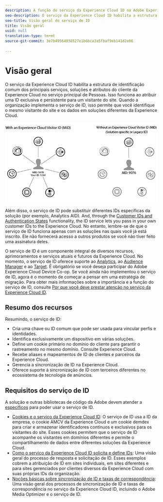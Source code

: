 ```yaml
---
description: A função do serviço da Experience Cloud ID na Adobe Experience Cloud.
seo-description: O serviço da Experience Cloud ID habilita a estrutura de identificação comum dos principais serviços, soluções e atributos do cliente da Experience Cloud no serviço principal de Pessoas.
seo-title: Visão geral do serviço de ID
title: Visão geral
uuid: null
translation-type: tm+mt
source-git-commit: 3e7b49564938527e1b6bca3a5fbaf9eb141d2e06

---
```



# Visão geral

O serviço da Experience Cloud ID habilita a estrutura de identificação comum dos principais serviços, soluções e atributos do cliente da Experience Cloud no serviço principal de Pessoas. Isso funciona ao atribuir uma ID exclusiva e persistente para um visitante do site. Quando a organização implementa o serviço de ID, isso permite que você identifique o mesmo visitante do site e os dados em soluções diferentes da Experience Cloud.

![](assets/ecid.png)

Além disso, o serviço de ID pode substituir diferentes IDs específicas da solução (por exemplo, Analytics AID). And, through the [Customer IDs and Authentication States](/help/reference/authenticated-state.md) functionality, the ID service lets you pass in your own customer IDs to the Experience Cloud. No entanto, lembre-se de que o serviço de ID funciona apenas com as soluções nas quais você já está inscrito. Ele não fornecerá acesso a outros produtos se você não tiver feito uma assinatura deles.

O serviço de ID é um componente integral de diversos recursos, aprimoramentos e serviços atuais e futuros da Experience Cloud. No momento, o serviço de ID oferece suporte ao [Analytics](http://www.adobe.com/marketing-cloud/web-analytics.html), ao [Audience Manager](http://www.adobe.com/marketing-cloud/data-management-platform.html) e ao [Target](http://www.adobe.com/marketing-cloud/testing-targeting.html). É obrigatório se você deseja participar do Adobe Experience Cloud Device Co-op. Se você ainda não implementou o serviço de ID, agora é o momento de começar a pensar em uma estratégia de migração. Para obter mais informações sobre a importância e a função do serviço de ID, consulte [Por que você deve prestar atenção no serviço da Experience Cloud ID](http://blogs.adobe.com/digitalmarketing/analytics/why-new-adobe-marketing-cloud-id-service-should-be-on-your-radar/).

## Resumo dos recursos

Resumindo, o serviço de ID:

* Cria uma chave ou ID comum que pode ser usada para vincular perfis e identidades.
* Identifica exclusivamente um dispositivo em várias soluções.
* Define um cookie primário no domínio do cliente para garantir o rastreamento no mesmo domínio. Consulte Experience Cloud.
* Recebe aliases e mapeamentos de ID de clientes e parceiros da Experience Cloud.
* Gerencia a sincronização de ID na Experience Cloud.
* Oferece suporte à sincronização de ID com terceiros diferentes no ecossistema de tecnologia de anúncios.

## Requisitos do serviço de ID

A solução e outras bibliotecas de código da Adobe devem atender a [específicos](/help/reference/requirements.md) para poder usar o serviço de ID.

* [Cookies e o serviço da Experience Cloud ID](cookies.md): O serviço de ID usa a ID da empresa, o cookie AMCV da Experience Cloud e um cookie demdex para criar e armazenar identificadores contínuos e exclusivos para os visitantes do site. Esses cookies permitem que o serviço de ID acompanhe os visitantes em domínios diferentes e permite o compartilhamento de dados entre diferentes soluções da Experience Cloud.
* [Como o serviço da Experience Cloud ID solicita e define IDs](id-request.md): Uma visão geral do processo de resposta e solicitação de ID. Esses exemplos cobrem a atribuição de ID em sites individuais, em sites diferentes e para sites gerenciados por clientes diversos da Experience Cloud com suas próprias IDs da organização.
* [Noções básicas sobre sincronização de ID e taxas de correspondência](match-rates.md): Uma visão geral dos processos de sincronização de ID e taxas de correspondência no serviço da Experience Cloud ID, incluindo o Adobe Media Optimizer e o serviço de ID.